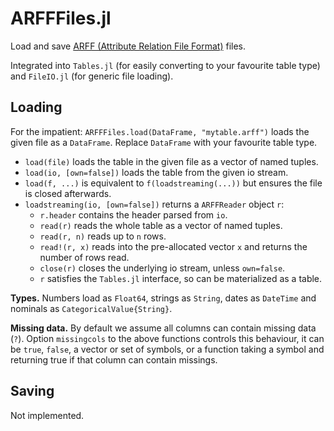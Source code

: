 # ARFFFiles.jl

Load and save [ARFF (Attribute Relation File Format)](https://waikato.github.io/weka-wiki/formats_and_processing/arff/) files.

Integrated into `Tables.jl` (for easily converting to your favourite table type) and `FileIO.jl` (for generic file loading).

## Loading

For the impatient: `ARFFFiles.load(DataFrame, "mytable.arff")` loads the given file as a `DataFrame`. Replace `DataFrame` with your favourite table type.

- `load(file)` loads the table in the given file as a vector of named tuples.
- `load(io, [own=false])` loads the table from the given io stream.
- `load(f, ...)` is equivalent to `f(loadstreaming(...))` but ensures the file is closed afterwards.
- `loadstreaming(io, [own=false])` returns a `ARFFReader` object `r`:
    - `r.header` contains the header parsed from `io`.
    - `read(r)` reads the whole table as a vector of named tuples.
    - `read(r, n)` reads up to `n` rows.
    - `read!(r, x)` reads into the pre-allocated vector `x` and returns the number of rows read.
    - `close(r)` closes the underlying io stream, unless `own=false`.
    - `r` satisfies the `Tables.jl` interface, so can be materialized as a table.

**Types.** Numbers load as `Float64`, strings as `String`, dates as `DateTime` and nominals as `CategoricalValue{String}`.

**Missing data.** By default we assume all columns can contain missing data (`?`).
Option `missingcols` to the above functions controls this behaviour, it can be `true`, `false`,
a vector or set of symbols, or a function taking a symbol and returning true if that column can contain missings.

## Saving

Not implemented.
